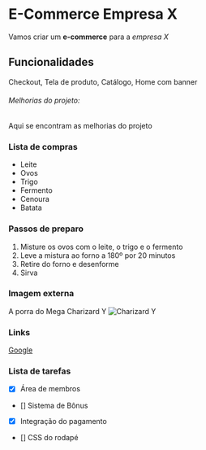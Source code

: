 # E-Commerce Empresa X

Vamos criar um **e-commerce** para a *empresa X*

## Funcionalidades

Checkout, Tela de produto, Catálogo, Home com banner


###### Melhorias do projeto:

Aqui se encontram as melhorias do projeto

### Lista de compras
* Leite
* Ovos
* Trigo
* Fermento 
* Cenoura
* Batata


### Passos de preparo
1. Misture os ovos com o leite, o trigo e o fermento
2. Leve a mistura ao forno a 180º por 20 minutos
3. Retire do forno e desenforme
4. Sirva


### Imagem externa 

A porra do Mega Charizard Y
![Charizard Y](https://static.wikia.nocookie.net/pokedex-br/images/e/e6/MCharizard.png/revision/latest?cb=20151223144910&path-prefix=pt-br)


### Links
[Google](https://www.google.com)


### Lista de tarefas

- [x] Área de membros
- [] Sistema de Bônus
- [x] Integração do pagamento
- [] CSS do rodapé